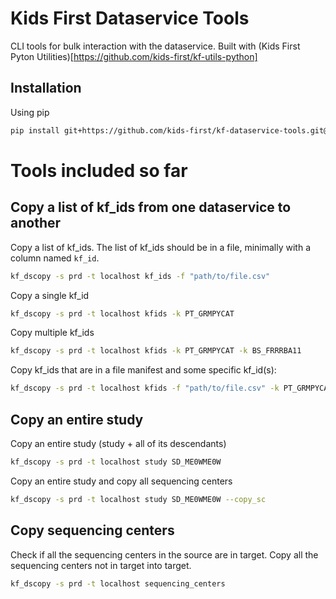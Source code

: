 <!-- <p align="center">
  <img src="docs/kids_first_logo.svg" alt="Kids First repository logo" width="660px" />
</p>
<p align="center">
  <a href="https://github.com/kids-first/kf-template-repo/blob/master/LICENSE"><img src="https://img.shields.io/github/license/kids-first/kf-template-repo.svg?style=for-the-badge"></a>
</p> -->

# Kids First Dataservice Tools

CLI tools for bulk interaction with the dataservice. Built with (Kids First
Pyton Utilities)[https://github.com/kids-first/kf-utils-python]

## Installation

Using pip

```sh
pip install git+https://github.com/kids-first/kf-dataservice-tools.git@latest-release
```

# Tools included so far

## Copy a list of kf_ids from one dataservice to another

Copy a list of kf_ids. The list of kf_ids should be in a file, minimally with a
column named `kf_id`.

```sh
kf_dscopy -s prd -t localhost kf_ids -f "path/to/file.csv"
```

Copy a single kf_id

```sh
kf_dscopy -s prd -t localhost kfids -k PT_GRMPYCAT
```

Copy multiple kf_ids

```sh
kf_dscopy -s prd -t localhost kfids -k PT_GRMPYCAT -k BS_FRRRBA11
```

Copy kf_ids that are in a file manifest and some specific kf_id(s):

```sh
kf_dscopy -s prd -t localhost kfids -f "path/to/file.csv" -k PT_GRMPYCAT -k BS_FRRRBA11
```

## Copy an entire study

Copy an entire study (study + all of its descendants)

```sh
kf_dscopy -s prd -t localhost study SD_ME0WME0W
```

Copy an entire study and copy all sequencing centers

```sh
kf_dscopy -s prd -t localhost study SD_ME0WME0W --copy_sc
```

## Copy sequencing centers

Check if all the sequencing centers in the source are in
target. Copy all the sequencing centers not in target into
target.

```sh
kf_dscopy -s prd -t localhost sequencing_centers
```
